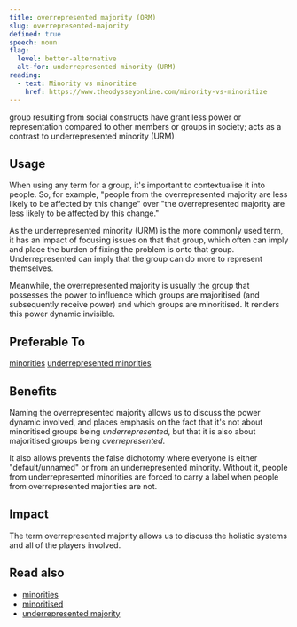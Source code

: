 ```yaml
---
title: overrepresented majority (ORM)
slug: overrepresented-majority
defined: true
speech: noun
flag:
  level: better-alternative
  alt-for: underrepresented minority (URM)
reading:
  - text: Minority vs minoritize
    href: https://www.theodysseyonline.com/minority-vs-minoritize
---
```


group resulting from social constructs have grant less power or representation compared to other members or groups in society; acts as a contrast to underrepresented minority (URM)

## Usage

When using any term for a group, it's important to contextualise it into people. So, for example, "people from the overrepresented majority are less likely to be affected by this change" over "the overrepresented majority are less likely to be affected by this change."

As the underrepresented minority (URM) is the more commonly used term, it has an impact of focusing issues on that that group, which often can imply and place the burden of fixing the problem is onto that group. Underrepresented can imply that the group can do more to represent themselves.

Meanwhile, the overrepresented majority is usually the group that possesses the power to influence which groups are majoritised (and subsequently receive power) and which groups are minoritised. It renders this power dynamic invisible.

## Preferable To

[minorities](/definitions/minorities)
[underrepresented minorities](/definitions/underrepresented-minorities)

## Benefits

Naming the overrepresented majority allows us to discuss the power dynamic involved, and places emphasis on the fact that it's not about minoritised groups being _underrepresented_, but that it is also about majoritised groups being _overrepresented_.

It also allows prevents the false dichotomy where everyone is either "default/unnamed" or from an underrepresented minority. Without it, people from underrepresented minorities are forced to carry a label when people from overrepresented majorities are not.

## Impact

The term overrepresented majority allows us to discuss the holistic systems and all of the players involved.

## Read also

- [minorities](/definitions/minorities)
- [minoritised](/definitions/minoritised)
- [underrepresented majority](/definitions/underrepresented-minority)